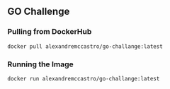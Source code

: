 ## GO Challenge

### Pulling from DockerHub

```
docker pull alexandremccastro/go-challange:latest
```

### Running the Image

```
docker run alexandremccastro/go-challange:latest
```
